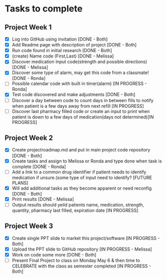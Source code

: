 # Tasks to complete

## Project Week 1
- [x] Log into GitHub using invitation [DONE - Both]
- [x] Add Readme page with description of project [DONE - Both]
- [x] Run code found in initial research [DONE - Both]
- [x] (create) Name code (First,Last) [DONE - Melissa]
- [x] Discover medication Input code(strength and possible directions) [DONE - Melissa]
- [x] Discover some type of alarm, may get this code from a classmate! [DONE - Ronda]
- [ ] Possible calendar code with built in timer(alarm) [IN PROGRESS - Ronda]
- [x] Test code discovered and make adjustments [DONE - Both]
- [ ] Discover a day between code to count days in between fills to notify when patient is a few days away from next refill [IN PROGRESS]
- [ ] Discover last pharmacy filled code or create an input to print when patient is down to a few days of medication(days not determined)[IN PROGRESS]

## Project Week 2
- [x] Create projectroadmap.md and put in main project code repository [DONE - Both]
- [x] Create tasks and assign to Melissa or Ronda and type done when task is complete [DONE - Ronda]
- [ ] Add a link to a common drug identifier if patient needs to identify medication if unsure.(some type of input need to identify? [FUTURE PLANS]
- [x] Will add additional tasks as they become apparent or need reconfig [DONE - Both]
- [x] Print results [DONE - Melissa]
- [ ] Output results should yeild patients name, medication, strength, quantity, pharmacy last filled, expiration date [IN PROGRESS]

## Project Week 3
- [x] Create single PPT slide to market this project/software [IN PROGRESS - Both]
- [x] Upload the PPT slide to GitHub repository [IN PROGRESS - Melissa]
- [x] Work on code some more [DONE - Both]
- [ ] Present Final Project to class on Monday May 6 & then time to CELEBRATE with the class as semester completed [IN PROGRESS - Both]
